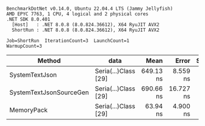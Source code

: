 ```

BenchmarkDotNet v0.14.0, Ubuntu 22.04.4 LTS (Jammy Jellyfish)
AMD EPYC 7763, 1 CPU, 4 logical and 2 physical cores
.NET SDK 8.0.401
  [Host]   : .NET 8.0.8 (8.0.824.36612), X64 RyuJIT AVX2
  ShortRun : .NET 8.0.8 (8.0.824.36612), X64 RyuJIT AVX2

Job=ShortRun  IterationCount=3  LaunchCount=1  
WarmupCount=3  

```
| Method                  | data                 | Mean      | Error     | StdDev   | Min       | Max       | Gen0   | Allocated |
|------------------------ |--------------------- |----------:|----------:|---------:|----------:|----------:|-------:|----------:|
| SystemTextJson          | Seria(...)Class [29] | 649.13 ns |  8.559 ns | 0.469 ns | 648.60 ns | 649.48 ns | 0.0038 |     392 B |
| SystemTextJsonSourceGen | Seria(...)Class [29] | 690.66 ns | 16.727 ns | 0.917 ns | 689.68 ns | 691.49 ns | 0.0048 |     464 B |
| MemoryPack              | Seria(...)Class [29] |  63.94 ns |  4.900 ns | 0.269 ns |  63.65 ns |  64.18 ns | 0.0014 |     120 B |
